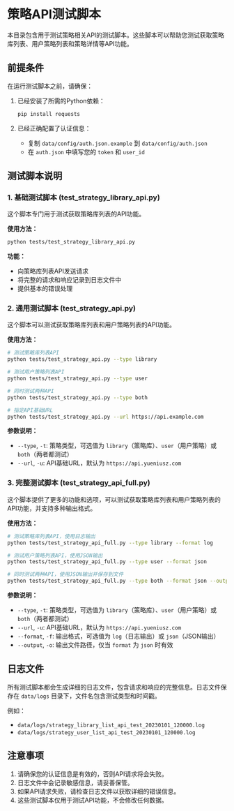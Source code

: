 # 策略API测试脚本

本目录包含用于测试策略相关API的测试脚本。这些脚本可以帮助您测试获取策略库列表、用户策略列表和策略详情等API功能。

## 前提条件

在运行测试脚本之前，请确保：

1. 已经安装了所需的Python依赖：
   ```bash
   pip install requests
   ```

2. 已经正确配置了认证信息：
   - 复制 `data/config/auth.json.example` 到 `data/config/auth.json`
   - 在 `auth.json` 中填写您的 `token` 和 `user_id`

## 测试脚本说明

### 1. 基础测试脚本 (test_strategy_library_api.py)

这个脚本专门用于测试获取策略库列表的API功能。

**使用方法：**
```bash
python tests/test_strategy_library_api.py
```

**功能：**
- 向策略库列表API发送请求
- 将完整的请求和响应记录到日志文件中
- 提供基本的错误处理

### 2. 通用测试脚本 (test_strategy_api.py)

这个脚本可以测试获取策略库列表和用户策略列表的API功能。

**使用方法：**
```bash
# 测试策略库列表API
python tests/test_strategy_api.py --type library

# 测试用户策略列表API
python tests/test_strategy_api.py --type user

# 同时测试两种API
python tests/test_strategy_api.py --type both

# 指定API基础URL
python tests/test_strategy_api.py --url https://api.example.com
```

**参数说明：**
- `--type`, `-t`: 策略类型，可选值为 `library`（策略库）、`user`（用户策略）或 `both`（两者都测试）
- `--url`, `-u`: API基础URL，默认为 `https://api.yueniusz.com`

### 3. 完整测试脚本 (test_strategy_api_full.py)

这个脚本提供了更多的功能和选项，可以测试获取策略库列表和用户策略列表的API功能，并支持多种输出格式。

**使用方法：**
```bash
# 测试策略库列表API，使用日志输出
python tests/test_strategy_api_full.py --type library --format log

# 测试用户策略列表API，使用JSON输出
python tests/test_strategy_api_full.py --type user --format json

# 同时测试两种API，使用JSON输出并保存到文件
python tests/test_strategy_api_full.py --type both --format json --output results.json
```

**参数说明：**
- `--type`, `-t`: 策略类型，可选值为 `library`（策略库）、`user`（用户策略）或 `both`（两者都测试）
- `--url`, `-u`: API基础URL，默认为 `https://api.yueniusz.com`
- `--format`, `-f`: 输出格式，可选值为 `log`（日志输出）或 `json`（JSON输出）
- `--output`, `-o`: 输出文件路径，仅当 `format` 为 `json` 时有效

## 日志文件

所有测试脚本都会生成详细的日志文件，包含请求和响应的完整信息。日志文件保存在 `data/logs` 目录下，文件名包含测试类型和时间戳。

例如：
- `data/logs/strategy_library_list_api_test_20230101_120000.log`
- `data/logs/strategy_user_list_api_test_20230101_120000.log`

## 注意事项

1. 请确保您的认证信息是有效的，否则API请求将会失败。
2. 日志文件中会记录敏感信息，请妥善保管。
3. 如果API请求失败，请检查日志文件以获取详细的错误信息。
4. 这些测试脚本仅用于测试API功能，不会修改任何数据。
